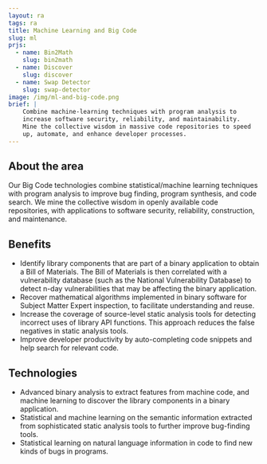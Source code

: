 ```yaml
---
layout: ra
tags: ra
title: Machine Learning and Big Code
slug: ml
prjs:
  - name: Bin2Math
    slug: bin2math
  - name: Discover
    slug: discover
  - name: Swap Detector
    slug: swap-detector
image: /img/ml-and-big-code.png
brief: |
    Combine machine-learning techniques with program analysis to
    increase software security, reliability, and maintainability.
    Mine the collective wisdom in massive code repositories to speed
    up, automate, and enhance developer processes.
---
```


## About the area

Our Big Code technologies combine statistical/machine learning techniques with program analysis to improve bug finding, program synthesis, and code search. We mine the collective wisdom in openly available code repositories, with applications to software security, reliability, construction, and maintenance.

## Benefits

- Identify library components that are part of a binary application to obtain a Bill of Materials. The Bill of Materials is then correlated with a vulnerability database (such as the National Vulnerability Database) to detect n-day vulnerabilities that may be affecting the binary application.
- Recover mathematical algorithms implemented in binary software for Subject Matter Expert inspection, to facilitate understanding and reuse.
- Increase the coverage of source-level static analysis tools for detecting incorrect uses of library API functions. This approach reduces the false negatives in static analysis tools.
- Improve developer productivity by auto-completing code snippets and help search for relevant code.

## Technologies

- Advanced binary analysis to extract features from machine code, and machine learning to discover the library components in a binary application.
- Statistical and machine learning on the semantic information extracted from sophisticated static analysis tools to further improve bug-finding tools.
- Statistical learning on natural language information in code to find new kinds of bugs in programs.
